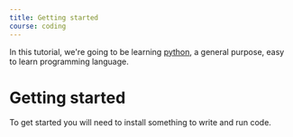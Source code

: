 ```yaml
---
title: Getting started
course: coding
---
```

In this tutorial, we're going to be learning [python](https://www.python.org/), a general purpose, easy to learn programming 
language.

# Getting started
To get started you will need to install something to write and run code.